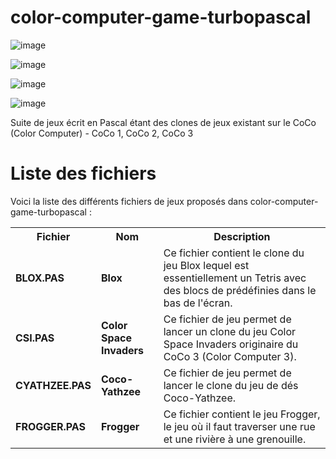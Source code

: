 # color-computer-game-turbopascal

![image](https://github.com/gladir/color-computer-game-turbopascal/assets/11842176/555a3228-4ff4-40ac-a28b-f8a5721cf6ae)

![image](https://github.com/gladir/color-computer-game-turbopascal/assets/11842176/8a43d2be-e545-440e-a30a-805241330bca)

![image](https://github.com/gladir/color-computer-game-turbopascal/assets/11842176/b04cca8d-88a8-4c73-b4ba-c6a92413312a)

![image](https://github.com/gladir/7iles/assets/11842176/c40f9183-092d-457b-978e-da7c2c10aab7)

Suite de jeux écrit en Pascal étant des clones de jeux existant sur le CoCo (Color Computer) - CoCo 1, CoCo 2, CoCo 3

# Liste des fichiers

Voici la liste des différents fichiers de jeux proposés dans color-computer-game-turbopascal :

<table>
    <tr>
      <th>Fichier</th>
      <th>Nom</th>
      <th>Description</th>
     </tr>
    <tr>
        <td><b>BLOX.PAS</b></td>
        <td><b>Blox</b></td>
        <td>Ce fichier contient le clone du jeu Blox lequel est essentiellement un Tetris avec des blocs de prédéfinies dans le bas de l'écran.</td>
    </tr>    
    <tr>
        <td><b>CSI.PAS</b></td>
        <td><b>Color Space Invaders</b></td>
        <td>Ce fichier de jeu permet de lancer un clone du jeu Color Space Invaders originaire du CoCo 3 (Color Computer 3).</td>
    </tr>        
    <tr>
        <td><b>CYATHZEE.PAS</b></td>
        <td><b>Coco-Yathzee</b></td>
        <td>Ce fichier de jeu permet de lancer le clone du jeu de dés Coco-Yathzee.</td>
    </tr>
    <tr>
        <td><b>FROGGER.PAS</b></td>
        <td><b>Frogger</b></td>
        <td>Ce fichier contient le jeu Frogger, le jeu où il faut traverser une rue et une rivière à une grenouille.</td>
    </tr>    
</table>
